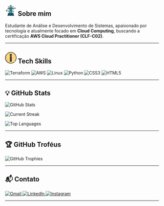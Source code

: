<h2><img src="icons/metaverse.png" height="36.9" alt="About Icon"> Sobre mim</h2>

Estudante de Análise e Desenvolvimento de Sistemas, apaixonado por tecnologia e atualmente focado em **Cloud Computing**, buscando a certificação **AWS Cloud Practitioner (CLF-C02)**.

---

<h2><img src="icons/info.png" height="36.9" alt="About Icon"> Tech Skills</h2>

<p align="left">
    <img src="https://cdn.jsdelivr.net/gh/devicons/devicon/icons/terraform/terraform-original.svg" height="35" alt="Terraform">
    <img src="https://skillicons.dev/icons?i=aws" height="35" alt="AWS">
    <img src="https://skillicons.dev/icons?i=linux" height="35" alt="Linux">
    <img src="https://skillicons.dev/icons?i=py" height="35" alt="Python">
    <img src="https://img.icons8.com/color/48/css3.png" height="42" alt="CSS3"/>
    <img src="https://cdn.simpleicons.org/html5/E34F26" height="35" alt="HTML5">
</p>

---

## 💡 GitHub Stats

![GitHub Stats](https://github-readme-stats.vercel.app/api?username=Victoryusz&show_icons=true&theme=radical)

![Current Streak](https://github-readme-streak-stats.herokuapp.com/?user=Victoryusz&theme=radical)

![Top Languages](https://github-readme-stats.vercel.app/api/top-langs/?username=Victoryusz&layout=compact&theme=radical)

---

## 🏆 GitHub Troféus

![GitHub Trophies](https://github-profile-trophy.vercel.app/?username=Victoryusz&theme=radical)

---

## 📬 Contato

<a href="mailto:Hugo4strong@gmail.com">
    <img src="https://skillicons.dev/icons?i=gmail" height="35" alt="Gmail">
</a>
<a href="https://www.linkedin.com/in/victor-hugo-323025158/">
    <img src="https://skillicons.dev/icons?i=linkedin" height="35" alt="LinkedIn">
</a>
<a href="https://www.instagram.com/vick1st/">
    <img src="https://skillicons.dev/icons?i=instagram" height="35" alt="Instagram">
</a>

---
